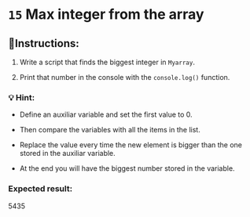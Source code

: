 # `15` Max integer from the array 


## 📝Instructions:

1. Write a script that finds the biggest integer in `Myarray`.

2. Print that number in the console with the `console.log()` function.

### 💡 Hint:

- Define an auxiliar variable and set the first value to 0.

- Then compare the variables with all the items in the list.

- Replace the value every time the new element is bigger than the one stored in the auxiliar variable.

- At the end you will have the biggest number stored in the variable.

### Expected result:

  5435
